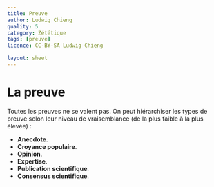```yaml
---
title: Preuve
author: Ludwig Chieng
quality: 5
category: Zététique
tags: [preuve]
licence: CC-BY-SA Ludwig Chieng

layout: sheet
---
```


# La preuve

Toutes les preuves ne se valent pas. On peut hiérarchiser les types de preuve selon leur niveau de vraisemblance (de la plus faible à la plus élevée) :

* **Anecdote**.
* **Croyance populaire**.
* **Opinion**.
* **Expertise**.
* **Publication scientifique**.
* **Consensus scientifique**.

